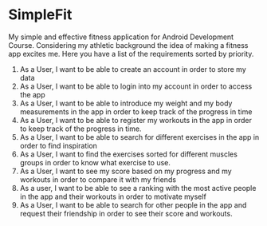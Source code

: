 # SimpleFit
My simple and effective fitness application for Android Development Course.
Considering my athletic background the idea of making a fitness app excites me. Here you have a list of the requirements sorted by priority.


1. As a User, I want to be able to create an account in order to store my data
2. As a User, I want to be able to login into my account in order to access the app
3. As a User, I want to be able to introduce my weight and my body measurements in the app in order to keep track of the progress in time
4. As a User, I want to be able to register my workouts in the app in order to keep track of the progress in time. 
5. As a User, I want to be able to search for different exercises in the app in order to find inspiration
6. As a User, I want to find the exercises sorted for different muscles groups in order to know what exercise to use.
7. As a User, I want to see my score based on my progress and my workouts in order to compare it with my friends
8. As a user, I want to be able to see a ranking with the most active people in the app and their workouts in order to motivate myself
9. As a User, I want to be able to search for other people in the app and request their friendship in order to see their score and workouts.
